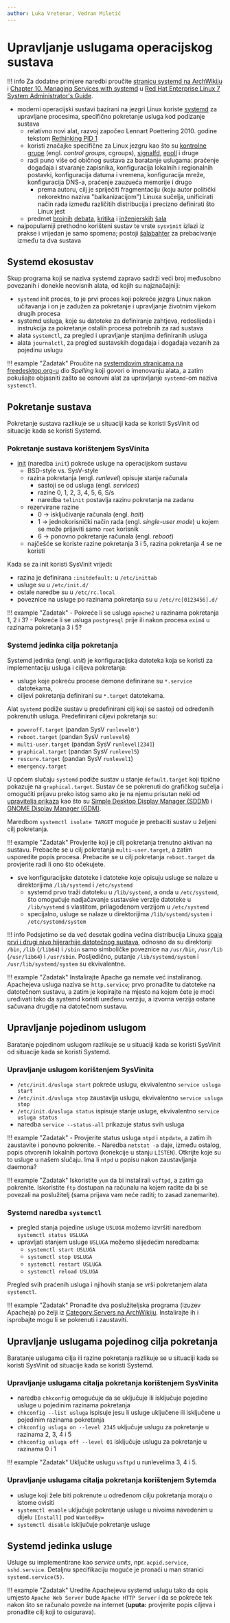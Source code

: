 ```yaml
---
author: Luka Vretenar, Vedran Miletić
---
```


# Upravljanje uslugama operacijskog sustava

!!! info
    Za dodatne primjere naredbi proučite [stranicu systemd na ArchWikiju](https://wiki.archlinux.org/title/Systemd) i [Chapter 10. Managing Services with systemd](https://access.redhat.com/documentation/en-us/red_hat_enterprise_linux/7/html/system_administrators_guide/chap-managing_services_with_systemd) u [Red Hat Enterprise Linux 7 System Administrator's Guide](https://access.redhat.com/documentation/en-us/red_hat_enterprise_linux/7/html/system_administrators_guide/index).

- moderni operacijski sustavi bazirani na jezgri Linux koriste [systemd](https://systemd.io/) za upravljane procesima, specifično pokretanje usluga kod podizanje sustava
    - relativno novi alat, razvoj započeo Lennart Poettering 2010. godine tekstom [Rethinking PID 1](https://0pointer.de/blog/projects/systemd.html)
    - koristi značajke specifične za Linux jezgru kao što su [kontrolne grupe](https://en.wikipedia.org/wiki/Cgroups) (engl. *control groups*, cgroups), [signalfd](https://en.wikipedia.org/wiki/Event_loop), [epoll](https://en.wikipedia.org/wiki/Epoll) i druge
    - radi puno više od običnog sustava za baratanje uslugama: praćenje događaja i stvaranje zapisnika, konfiguracija lokalnih i regionalnih postavki, konfiguracija datuma i vremena, konfiguracija mreže, konfiguracija DNS-a, praćenje zauzueća memorije i drugo
        - prema autoru, cilj je spriječiti fragmentaciju (koju autor politički nekorektno naziva "balkanizacijom") Linuxa sučelja, unificirati način rada između različitih distribucija i precizno definirati što Linux jest
    - predmet [brojnih](https://www.zdnet.com/article/linus-torvalds-and-others-on-linuxs-systemd/) [debata](https://wiki.debian.org/Debate/initsystem/systemd), [kritika](https://ewontfix.com/14/) i [inženjerskih](https://web.archive.org/web/20150101045521/https://plus.google.com/+LennartPoetteringTheOneAndOnly/posts/VUzeRLf5g5m) [šala](https://desuarchive.org/g/thread/44805517)
- najpopularniji prethodno korišteni sustav te vrste `sysvinit` izlazi iz prakse i vrijedan je samo spomena; postoji [šalabahter](https://fedoraproject.org/wiki/SysVinit_to_Systemd_Cheatsheet) za prebacivanje između ta dva sustava

## Systemd ekosustav

Skup programa koji se naziva systemd zapravo sadrži veći broj međusobno povezanih i donekle neovisnih alata, od kojih su najznačajniji:

- `systemd` init proces, to je prvi proces koji pokreće jezgra Linux nakon učitavanja i on je zadužen za pokretanje i upravljanje životnim vijekom drugih procesa
- systemd usluga, koje su datoteke za definiranje zahtjeva, redoslijeda i instrukcija za pokretanje ostalih procesa potrebnih za rad sustava
- alata `systemctl`, za pregled i upravljanje stanjima definiranih usluga
- alata `journalctl`, za pregled sustavskih događaja i događaja vezanih za pojedinu uslugu

!!! example "Zadatak"
    Proučite na [systemdovim stranicama na freedesktop.org-u](https://www.freedesktop.org/wiki/Software/systemd/) dio *Spelling* koji govori o imenovanju alata, a zatim pokušajte objasniti zašto se osnovni alat za upravljanje `systemd`-om naziva `systemctl`.

## Pokretanje sustava

Pokretanje sustava razlikuje se u situaciji kada se koristi SysVinit od situacije kada se koristi Systemd.

### Pokretanje sustava korištenjem SysVinita

- [init](https://en.wikipedia.org/wiki/Init) (naredba `init`) pokreće usluge na operacijskom sustavu
    - BSD-style vs. SysV-style
    - razina pokretanja (engl. *runlevel*) opisuje stanje računala
        - sastoji se od usluga (engl. *services*)
        - razine 0, 1, 2, 3, 4, 5, 6, S/s
        - naredba `telinit` postavlja razinu pokretanja na zadanu
    - rezervirane razine
        - 0 -> isključivanje računala (engl. *halt*)
        - 1 -> jednokorisnički način rada (engl. *single-user mode*) u kojem se može prijaviti samo `root` korisnik
        - 6 -> ponovno pokretanje računala (engl. *reboot*)
    - najčešće se koriste razine pokretanja 3 i 5, razina pokretanja 4 se ne koristi

Kada se za init koristi SysVinit vrijedi:

- razina je definirana `:initdefault:` u `/etc/inittab`
- usluge su u `/etc/init.d/`
- ostale naredbe su u `/etc/rc.local`
- poveznice na usluge po razinama pokretanja su u `/etc/rc[0123456].d/`

!!! example "Zadatak"
    - Pokreće li se usluga `apache2` u razinama pokretanja 1, 2 i 3?
    - Pokreće li se usluga `postgresql` prije ili nakon procesa `exim4` u razinama pokretanja 3 i 5?

### Systemd jedinka cilja pokretanja

Systemd jedinka (engl. *unit*) je konfiguracijska datoteka koja se koristi za implementaciju usluga i ciljeva pokretanja:

- usluge koje pokreću procese demone definirane su `*.service` datotekama,
- ciljevi pokretanja definirani su `*.target` datotekama.

Alat `systemd` podiže sustav u predefinirani cilj koji se sastoji od određenih pokrenutih usluga. Predefinirani ciljevi pokretanja su:

- `poweroff.target` (pandan SysV `runlevel0'`)
- `reboot.target` (pandan SysV `runlevel6`)
- `multi-user.target` (pandan SysV `runlevel[234]`)
- `graphical.target` (pandan SysV `runlevel5`)
- `rescure.target` (pandan SysV `runlevel1`)
- `emergency.target`

U općem slučaju `systemd` podiže sustav u stanje `default.target` koji tipično pokazuje na `graphical.target`. Sustav će se pokrenuti do grafičkog sučelja i omogućiti prijavu preko istog samo ako je na njemu prisutan neki od [upravitelja prikaza](https://en.wikipedia.org/wiki/X_display_manager) kao što su [Simple Desktop Display Manager (SDDM)](https://en.wikipedia.org/wiki/Simple_Desktop_Display_Manager) i [GNOME Display Manager (GDM)](https://en.wikipedia.org/wiki/GNOME_Display_Manager).

Maredbom `systemctl isolate TARGET` moguće je prebaciti sustav u željeni cilj pokretanja.

!!! example "Zadatak"
    Provjerite koji je cilj pokretanja trenutno aktivan na sustavu. Prebacite se u cilj pokretanja `multi-user.target`, a zatim usporedite popis procesa. Prebacite se u cilj pokretanja `reboot.target` da provjerite radi li ono što očekujete.

- sve konfiguracijske datoteke i datoteke koje opisuju usluge se nalaze u direktorijima `/lib/systemd` i `/etc/systemd`
    - systemd prvo traži datoteku u `/lib/systemd`, a onda u `/etc/systemd`, što omogućuje nadjačavanje sustavske verzije datoteke u `/lib/systemd` s vlastitom, prilagođenom verzijom u `/etc/systemd`
    - specijalno, usluge se nalaze u direktorijima `/lib/systemd/system` i `/etc/systemd/system`

!!! info
    Podsjetimo se da već desetak godina većina distribucija Linuxa [spaja prvi i drugi nivo hijerarhije datotečnog sustava](https://www.freedesktop.org/wiki/Software/systemd/TheCaseForTheUsrMerge/), odnosno da su direktoriji `/bin`, `/lib` (`/lib64`) i `/sbin` samo simboličke poveznice na `/usr/bin`, `/usr/lib` (`/usr/lib64`) i `/usr/sbin`. Posljedično, putanje `/lib/systemd/system` i `/usr/lib/systemd/system` su ekvivalentne.

!!! example "Zadatak"
    Instalirajte Apache ga nemate već instaliranog. Apachejeva usluga naziva se `http.service`; prvo pronađite tu datoteke na datotečnom sustavu, a zatim je kopirajte na mjesto na kojem ćete je moći uređivati tako da systemd koristi uređenu verziju, a izvorna verzija ostane sačuvana drugdje na datotečnom sustavu.

## Upravljanje pojedinom uslugom

Baratanje pojedinom uslugom razlikuje se u situaciji kada se koristi SysVinit od situacije kada se koristi Systemd.

### Upravljanje uslugom korištenjem SysVinita

- `/etc/init.d/usluga start` pokreće uslugu, ekvivalentno `service usluga start`
- `/etc/init.d/usluga stop` zaustavlja uslugu, ekvivalentno `service usluga stop`
- `/etc/init.d/usluga status` ispisuje stanje usluge, ekvivalentno `service usluga status`
- naredba `service --status-all` prikazuje status svih usluga

!!! example "Zadatak"
    - Provjerite status usluga `ntpd` i `ntpdate`, a zatim ih zaustavite i ponovno pokrenite.
    - Naredba `netstat -a` daje, između ostalog, popis otvorenih lokalnih portova (konekcije u stanju `LISTEN`). Otkrijte koje su to usluge u našem slučaju. Ima li `ntpd` u popisu nakon zaustavljanja daemona?

!!! example "Zadatak"
    Iskoristite `yum` da bi instalirali `vsftpd`, a zatim ga pokrenite. Iskoristite `ftp` dostupan na računalu na kojem radite da bi se povezali na poslužitelj (sama prijava vam neće raditi; to zasad zanemarite).

### Systemd naredba `systemctl`

- pregled stanja pojedine usluge `USLUGA` možemo izvršiti naredbom `systemctl status USLUGA`
- upravljati stanjem usluge `USLUGA` možemo slijedećim naredbama:
    - `systemctl start USLUGA`
    - `systemctl stop USLUGA`
    - `systemctl restart USLUGA`
    - `systemctl reload USLUGA`

Pregled svih praćenih usluga i njihovih stanja se vrši pokretanjem alata `systemctl`.

!!! example "Zadatak"
    Pronađite dva poslužiteljska programa (izuzev Apacheja) po želji iz [Category:Servers na ArchWikiju](https://wiki.archlinux.org/title/Category:Servers). Instalirajte ih i isprobajte mogu li se pokrenuti i zaustaviti.

## Upravljanje uslugama pojedinog cilja pokretanja

Baratanje uslugama cilja ili razine pokretanja razlikuje se u situaciji kada se koristi SysVinit od situacije kada se koristi Systemd.

### Upravljanje uslugama citalja pokretanja korištenjem SysVinita

- naredba `chkconfig` omogućuje da se uključuje ili isključuje pojedine usluge u pojedinim razinama pokretanja
- `chkconfig --list usluga` ispisuje jesu li usluge uključene ili isključene u pojedinim razinama pokretanja
- `chkconfig usluga on --level 2345` uključuje uslugu za pokretanje u razinama 2, 3, 4 i 5
- `chkconfig usluga off --level 01` isključuje uslugu za pokretanje u razinama 0 i 1

!!! example "Zadatak"
    Uključite uslugu `vsftpd` u runlevelima 3, 4 i 5.

### Upravljanje uslugama citalja pokretanja korištenjem Sytemda

- usluge koji žele biti pokrenute u određenom cilju pokretanja moraju o istome ovisiti
- `systemctl enable` uključuje pokretanje usluge u nivoima navedenim u dijelu `[Install]` pod `WantedBy=`
- `systemctl disable` isključuje pokretanje usluge

## Systemd jedinka usluge

Usluge su implementirane kao *service units*, npr. `acpid.service`, `sshd.service`. Detaljnu specifikaciju moguće je pronaći u man stranici `systemd.service(5)`.

!!! example "Zadatak"
    Uredite Apachejevu systemd uslugu tako da opis umjesto `Apache Web Server` bude `Apache HTTP Server` i da se pokreće tek nakon što se računalo poveže na internet (**uputa:** provjerite popis ciljeva i pronađite cilj koji to osigurava).
